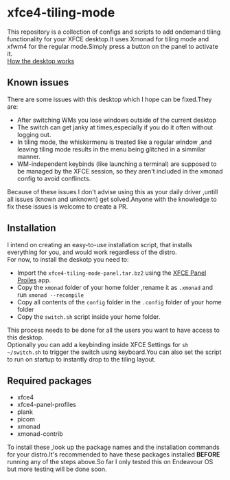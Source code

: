 # xfce4-tiling-mode

This repository is a collection of configs and scripts to add ondemand tiling functionality for your XFCE desktop.It uses Xmonad for tiling mode and xfwm4 for the regular mode.Simply press a button on the panel to activate it.  
[How the desktop works](https://imgur.com/gallery/LZEiIZW)  

## Known issues

There are some issues with this desktop which I hope can be fixed.They are:

- After switching WMs you lose windows outside of the current desktop
- The switch can get janky at times,especially if you do it often without logging out.
- In tiling mode, the whiskermenu is treated like a regular window ,and leaving tiling mode results in the menu being glitched in a simmilar manner.
- WM-independent keybinds (like launching a terminal) are supposed to be managed by the XFCE session, so they aren't included in the xmonad config to avoid conflincts.

Because of these issues I don't advise using this as your daily driver ,untill all issues (known and unknown) get solved.Anyone with the knowledge to fix these issues is welcome to create a PR.

## Installation

I intend on creating an easy-to-use installation script, that installs everything for you, and would work regardless of the distro.  
For now, to install the deskotp you need to:

- Import the `xfce4-tiling-mode-panel.tar.bz2` using the [XFCE Panel Proiles](https://docs.xfce.org/apps/xfce4-panel-profiles/start) app.
- Copy the `xmonad` folder of your home folder ,rename it as `.xmonad` and run `xmonad --recompile`
- Copy all contents of the `config` folder in the `.config` folder of your home folder
- Copy the `switch.sh` script inside your home folder.

This process needs to be done for all the users you want to have access to this desktop.  
Optionally you can add a keybinding inside XFCE Settings for `sh ~/switch.sh` to trigger the switch using keyboard.You can also set the script to run on startup to instantly drop to the tiling layout.

## Required packages

- xfce4
- xfce4-panel-profiles
- plank
- picom
- xmonad
- xmonad-contrib

To install these ,look up the package names and the installation commands for your distro.It's recommended to have these packages installed **BEFORE** running any of the steps above.So far I only tested this on Endeavour OS but more testinq will be done soon.
